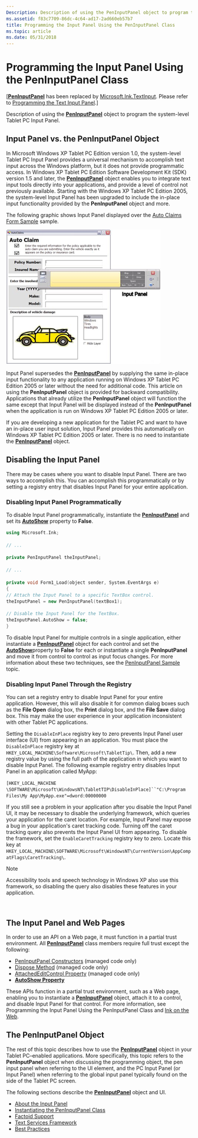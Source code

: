 ```yaml
---
Description: Description of using the PenInputPanel object to program the system-level Tablet PC Input Panel.
ms.assetid: f83c7709-86dc-4c64-ad17-2ad660eb57b7
title: Programming the Input Panel Using the PenInputPanel Class
ms.topic: article
ms.date: 05/31/2018
---
```


# Programming the Input Panel Using the PenInputPanel Class

\[[**PenInputPanel**](peninputpanel-class.md) has been replaced by [Microsoft.Ink.TextInput](https://msdn.microsoft.com/library/ms581554(v=VS.100).aspx). Please refer to [Programming the Text Input Panel](programming-the-text-input-panel.md).\]

Description of using the [**PenInputPanel**](peninputpanel-class.md) object to program the system-level Tablet PC Input Panel.

## Input Panel vs. the PenInputPanel Object

In Microsoft Windows XP Tablet PC Edition version 1.0, the system-level Tablet PC Input Panel provides a universal mechanism to accomplish text input across the Windows platform, but it does not provide programmatic access. In Windows XP Tablet PC Edition Software Development Kit (SDK) version 1.5 and later, the [**PenInputPanel**](peninputpanel-class.md) object enables you to integrate text input tools directly into your applications, and provide a level of control not previously available. Starting with the Windows XP Tablet PC Edition 2005, the system-level Input Panel has been upgraded to include the in-place input functionality provided by the **PenInputPanel** object and more.

The following graphic shows Input Panel displayed over the [Auto Claims Form Sample](auto-claims-form-sample.md) sample.

![input panel displayed over a form used for automobile claims](images/36eaa36b-1b0c-4363-96fa-092f70663ffa.jpg)

Input Panel supersedes the [**PenInputPanel**](peninputpanel-class.md) by supplying the same in-place input functionality to any application running on Windows XP Tablet PC Edition 2005 or later without the need for additional code. This article on using the **PenInputPanel** object is provided for backward compatibility. Applications that already utilize the **PenInputPanel** object will function the same except that Input Panel will be displayed instead of the **PenInputPanel** when the application is run on Windows XP Tablet PC Edition 2005 or later.

If you are developing a new application for the Tablet PC and want to have an in-place user input solution, Input Panel provides this automatically on Windows XP Tablet PC Edition 2005 or later. There is no need to instantiate the [**PenInputPanel**](peninputpanel-class.md) object.

## Disabling the Input Panel

There may be cases where you want to disable Input Panel. There are two ways to accomplish this. You can accomplish this programmatically or by setting a registry entry that disables Input Panel for your entire application.

### Disabling Input Panel Programmatically

To disable Input Panel programmatically, instantiate the [**PenInputPanel**](peninputpanel-class.md) and set its [**AutoShow**](https://msdn.microsoft.com/library/ms703289(v=VS.85).aspx) property to **False**.


```C++
using Microsoft.Ink;

// ...

private PenInputPanel theInputPanel;

// ...

private void Form1_Load(object sender, System.EventArgs e)
{
// Attach the Input Panel to a specific TextBox control.
theInputPanel = new PenInputPanel(textBox1);

// Disable the Input Panel for the TextBox.
theInputPanel.AutoShow = false;
}
```



To disable Input Panel for multiple controls in a single application, either instantiate a [**PenInputPanel**](peninputpanel-class.md) object for each control and set the [**AutoShow**](https://msdn.microsoft.com/library/ms703289(v=VS.85).aspx)property to **False** for each or instantiate a single **PenInputPanel** and move it from control to control as input focus changes. For more information about these two techniques, see the [PenInputPanel Sample](peninputpanel-sample.md) topic.

### Disabling Input Panel Through the Registry

You can set a registry entry to disable Input Panel for your entire application. However, this will also disable it for common dialog boxes such as the **File Open** dialog box, the **Print** dialog box, and the **File Save** dialog box. This may make the user experience in your application inconsistent with other Tablet PC applications.

Setting the `DisableInPlace` registry key to zero prevents Input Panel user interface (UI) from appearing in an application. You must place the `DisableInPlace` registry key at `HKEY_LOCAL_MACHINE\Software\Microsoft\TabletTip\`. Then, add a new registry value by using the full path of the application in which you want to disable Input Panel. The following example registry entry disables Input Panel in an application called MyApp:

`[HKEY_LOCAL_MACHINE \SOFTWARE\Microsoft\WindowsNT\TabletTIP\DisableInPlace]``"C:\Program Files\My App\MyApp.exe"=dword:00000000`

If you still see a problem in your application after you disable the Input Panel UI, it may be necessary to disable the underlying framework, which queries your application for the caret location. For example, Input Panel may expose a bug in your application's caret tracking code. Turning off the caret tracking query also prevents the Input Panel UI from appearing. To disable the framework, set the `EnableCaretTracking` registry key to zero. Locate this key at `HKEY_LOCAL_MACHINE\SOFTWARE\Microsoft\WindowsNT\CurrentVersion\AppCompatFlags\CaretTracking\`.

> [!Note]  
> Accessibility tools and speech technology in Windows XP also use this framework, so disabling the query also disables these features in your application.

 

## The Input Panel and Web Pages

In order to use an API on a Web page, it must function in a partial trust environment. All [**PenInputPanel**](peninputpanel-class.md) class members require full trust except the following:

-   [PenInputPanel Constructors](https://msdn.microsoft.com/library/ms571341(v=VS.90).aspx) (managed code only)
-   [Dispose Method](https://msdn.microsoft.com/library/ms571343(v=VS.90).aspx) (managed code only)
-   [AttachedEditControl Property](https://msdn.microsoft.com/library/ms582239(v=VS.90).aspx) (managed code only)
-   [**AutoShow Property**](https://msdn.microsoft.com/library/ms703289(v=VS.85).aspx)

These APIs function in a partial trust environment, such as a Web page, enabling you to instantiate a [**PenInputPanel**](peninputpanel-class.md) object, attach it to a control, and disable Input Panel for that control. For more information, see Programming the Input Panel Using the PenInputPanel Class and [Ink on the Web](ink-on-the-web.md).

## The PenInputPanel Object

The rest of this topic describes how to use the [**PenInputPanel**](peninputpanel-class.md) object in your Tablet PC–enabled applications. More specifically, this topic refers to the **PenInputPanel** object when discussing the programming object, the pen input panel when referring to the UI element, and the PC Input Panel (or Input Panel) when referring to the global input panel typically found on the side of the Tablet PC screen.

The following sections describe the [**PenInputPanel**](peninputpanel-class.md) object and UI.

-   [About the Input Panel](about-the-input-panel.md)
-   [Instantiating the PenInputPanel Class](instantiating-the-peninputpanel-class.md)
-   [Factoid Support](factoid-support.md)
-   [Text Services Framework](text-services-framework.md)
-   [Best Practices](best-practices.md)

 

 



